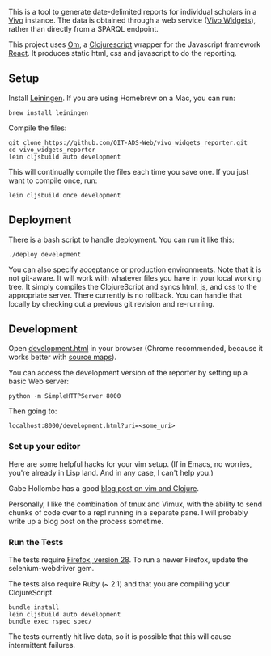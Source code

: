 This is a tool to generate date-delimited reports for individual scholars in a
[Vivo](http://www.vivoweb.org/) instance. The data is obtained through a web
service ([Vivo Widgets](https://git.oit.duke.edu/vivo_widgets)), rather than
directly from a SPARQL endpoint.

This project uses [Om](https://github.com/swannodette/om), a
[Clojurescript](https://github.com/clojure/clojurescript) wrapper for the
Javascript framework [React](http://facebook.github.io/react/index.html). It
produces static html, css and javascript to do the reporting.

## Setup

Install [Leiningen](http://leiningen.org). If you are using Homebrew on a Mac,
you can run:

    brew install leiningen

Compile the files:

    git clone https://github.com/OIT-ADS-Web/vivo_widgets_reporter.git
    cd vivo_widgets_reporter
    lein cljsbuild auto development

This will continually compile the files each time you save one. If you just
want to compile once, run:

    lein cljsbuild once development

## Deployment

There is a bash script to handle deployment. You can run it like this:

    ./deploy development

You can also specify acceptance or production environments. Note that it is not
git-aware. It will work with whatever files you have in your local working
tree. It simply compiles the ClojureScript and syncs html, js, and css to the
appropriate server. There currently is no rollback. You can handle that locally
by checking out a previous git revision and re-running.

## Development

Open [development.html](development.html) in your browser (Chrome recommended,
because it works better with [source
maps](https://github.com/clojure/clojurescript/wiki/Source-maps)).

You can access the development version of the reporter by setting up a basic Web server:

    python -m SimpleHTTPServer 8000

Then going to:

    localhost:8000/development.html?uri=<some_uri>

### Set up your editor

Here are some helpful hacks for your vim setup. (If in Emacs, no worries,
you're already in Lisp land. And in any case, I can't help you.)

Gabe Hollombe has a good [blog post on vim and
Clojure](http://www.neo.com/2014/02/25/getting-started-with-clojure-in-vim).

Personally, I like the combination of tmux and Vimux, with the ability to send
chunks of code over to a repl running in a separate pane. I will probably write
up a blog post on the process sometime.

### Run the Tests

The tests require [Firefox, version
28](http://ftp.mozilla.org/pub/mozilla.org/firefox/releases/28.0/win32/en-US/).
To run a newer Firefox, update the selenium-webdriver gem.

The tests also require Ruby (~ 2.1) and that you are compiling your ClojureScript.

    bundle install
    lein cljsbuild auto development
    bundle exec rspec spec/

The tests currently hit live data, so it is possible that this will cause
intermittent failures.
